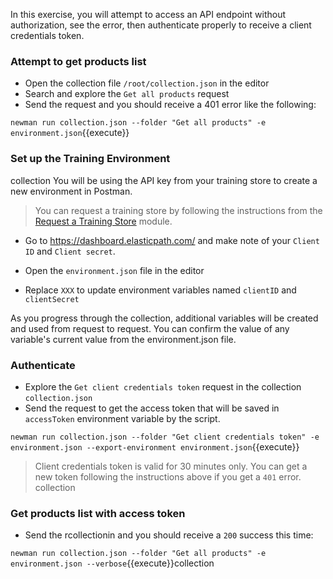 In this exercise, you will attempt to access an API endpoint without authorization, see the error, then authenticate properly to receive a client credentials token. 

### Attempt to get products list

* Open the collection file `/root/collection.json` in the editor
* Search and explore the `Get all products` request
* Send the request and you should receive a 401 error like the following: 

`newman run collection.json --folder "Get all products" -e environment.json`{{execute}}

### Set up the Training Environment
collection
You will be using the API key from your training store to create a new environment in Postman.
>You can request a training store by following the instructions from the [Request a Training Store](https://elasticpath-customer.okta.com/app/litmos/exknrryohFKR6waw9356/sso/saml?RelayState=http://education.elasticpath.com/course/1913632) module.

* Go to https://dashboard.elasticpath.com/ and make note of your `Client ID` and `Client secret`.

* Open the `environment.json` file in the editor
* Replace `XXX` to update environment variables named `clientID` and `clientSecret`

As you progress through the collection, additional variables will be created and used from request to request. You can confirm the value of any variable's current value from the environment.json file.

### Authenticate

* Explore the `Get client credentials token` request in the collection `collection.json`
* Send the request to get the access token that will be saved in `accessToken` environment variable by the script.

`newman run collection.json --folder "Get client credentials token" -e environment.json --export-environment environment.json`{{execute}}

> Client credentials token is valid for 30 minutes only. You can get a new token following the instructions above if you get a `401` error.
collection
### Get products list with access token

* Send the rcollectionin and you should receive a `200` success this time: 

`newman run collection.json --folder "Get all products" -e environment.json --verbose`{{execute}}collection